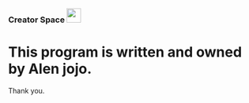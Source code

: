### Creator Space  <img src="https://github.com/TheDudeThatCode/TheDudeThatCode/blob/master/Assets/Hi.gif" width="29px">
<h1>This program is written and owned by Alen jojo.</h1>

Thank you.
